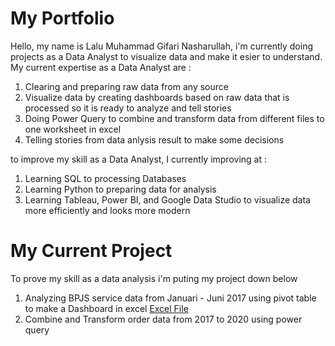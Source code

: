# My Portfolio
Hello, my name is Lalu Muhammad Gifari Nasharullah, i'm currently doing projects as a Data Analyst to visualize data and make it esier to understand.
My current expertise as a Data Analyst are :
1. Clearing and preparing raw data from any source
2. Visualize data by creating dashboards based on raw data that is processed so it is ready to analyze and tell stories
3. Doing Power Query to combine and transform data from different files to one worksheet in excel
4. Telling stories from data anlysis result to make some decisions

to improve my skill as a Data Analyst, I currently improving at :
1. Learning SQL to processing Databases
2. Learning Python to preparing data for analysis
3. Learning Tableau, Power BI, and Google Data Studio to visualize data more efficiently and looks more modern

# My Current Project
To prove my skill as a data analysis i'm puting my project down below
1. Analyzing BPJS service data from Januari - Juni 2017 using pivot table to make a Dashboard in excel [Excel File](https://docs.google.com/spreadsheets/d/15MiB_aNJuQtd2vhUQB5G4ky1m9fxRW4E/edit?usp=share_link&ouid=104853922744881778250&rtpof=true&sd=true)
3. Combine and Transform order data from 2017 to 2020 using power query
